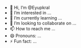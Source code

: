 - 👋 Hi, I’m @Eyupkral
- 👀 I’m interested in ...
- 🌱 I’m currently learning ...
- 💞️ I’m looking to collaborate on ...
- 📫 How to reach me ...
- 😄 Pronouns: ...
- ⚡ Fun fact: ...

<!---
Eyupkral/Eyupkral is a ✨ special ✨ repository because its `README.md` (this file) appears on your GitHub profile.
You can click the Preview link to take a look at your changes.
--->
